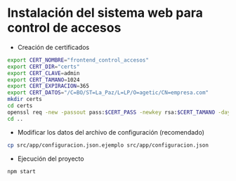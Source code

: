 # Instalación del sistema web para control de accesos

* Creación de certificados
```sh
export CERT_NOMBRE="frontend_control_accesos"
export CERT_DIR="certs"
export CERT_CLAVE=admin
export CERT_TAMANO=1024
export CERT_EXPIRACION=365
export CERT_DATOS="/C=BO/ST=La_Paz/L=LP/O=agetic/CN=empresa.com"
mkdir certs
cd certs
openssl req -new -passout pass:$CERT_PASS -newkey rsa:$CERT_TAMANO -days $CERT_EXPIRACION -nodes -x509 -subj "${CERT_DATOS}" -keyout "${CERT_NOMBRE}.key" -out "${CERT_NOMBRE}.crt"
cd ..
```

* Modificar los datos del archivo de configuración (recomendado)
```sh
cp src/app/configuracion.json.ejemplo src/app/configuracion.json
```

* Ejecución del proyecto
```sh
npm start
```
